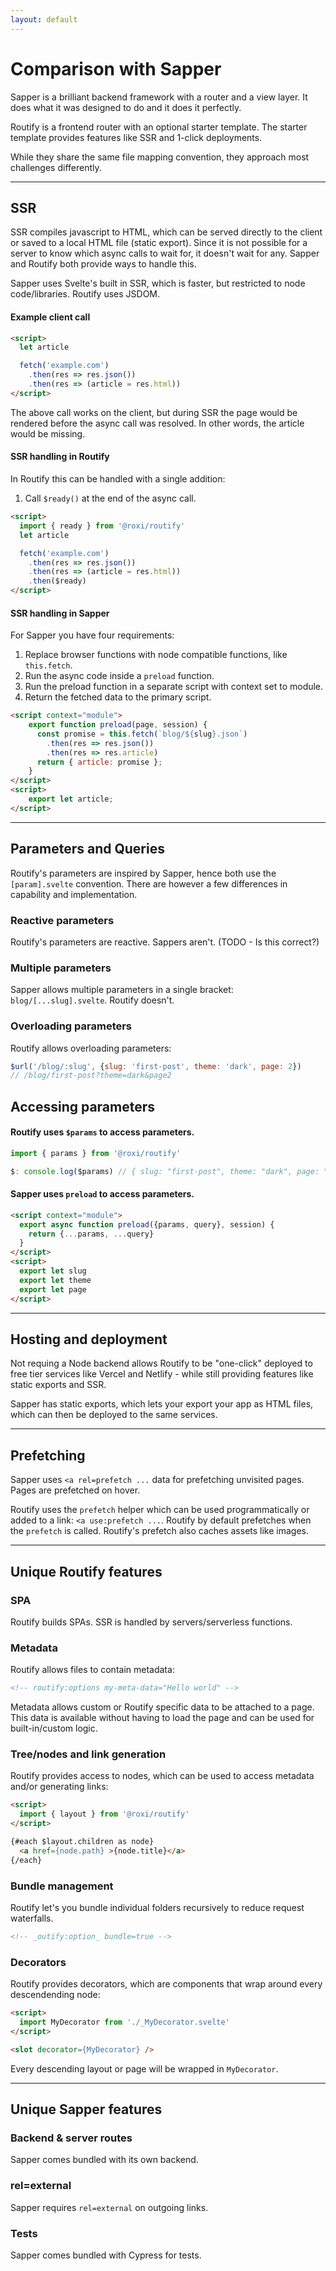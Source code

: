 ```yaml
---
layout: default
---
```


# Comparison with Sapper

Sapper is a brilliant backend framework with a router and a view layer. It does what it was designed to do and it does it perfectly.

Routify is a frontend router with an optional starter template. The starter template provides features like SSR and 1-click deployments.

While they share the same file mapping convention, they approach most challenges differently.


---

## SSR
SSR compiles javascript to HTML, which can be served directly to the client or saved to a local HTML file (static export). Since it is not possible for a server to know which async calls to wait for, it doesn't wait for any. Sapper and Routify both provide ways to handle this.

Sapper uses Svelte's built in SSR, which is faster, but restricted to node code/libraries. Routify uses JSDOM.

#### Example client call
```html
<script>
  let article

  fetch('example.com')
    .then(res => res.json())
    .then(res => (article = res.html))
</script>
```

The above call works on the client, but during SSR the page would be rendered before the async call was resolved. In other words, the article would be missing.

#### SSR handling in Routify

In Routify this can be handled with a single addition:
1. Call `$ready()` at the end of the async call.
```html
<script>
  import { ready } from '@roxi/routify'
  let article

  fetch('example.com')
    .then(res => res.json())
    .then(res => (article = res.html))
    .then($ready)
</script>
```

#### SSR handling in Sapper

For Sapper you have four requirements:
1. Replace browser functions with node compatible functions, like `this.fetch`.
2. Run the async code inside a `preload` function.
3. Run the preload function in a separate script with context set to module.
4. Return the fetched data to the primary script.

```html
<script context="module">
	export function preload(page, session) {
      const promise = this.fetch(`blog/${slug}.json`)
        .then(res => res.json())
        .then(res => res.article)
      return { article: promise };
	}
</script>
<script>
	export let article;
</script>
```



---


## Parameters and Queries
Routify's parameters are inspired by Sapper, hence both use the `[param].svelte` convention. There are however a few differences in capability and implementation.

### Reactive parameters
Routify's parameters are reactive. Sappers aren't. (TODO - Is this correct?)

### Multiple parameters
Sapper allows multiple parameters in a single bracket: `blog/[...slug].svelte`. Routify doesn't.

### Overloading parameters
Routify allows overloading parameters:
```javascript
$url('/blog/:slug', {slug: 'first-post', theme: 'dark', page: 2})
// /blog/first-post?theme=dark&page2
```

## Accessing parameters
#### Routify uses `$params` to access parameters.
```javascript
import { params } from '@roxi/routify'

$: console.log($params) // { slug: "first-post", theme: "dark", page: "2"}
```

#### Sapper uses `preload` to access parameters.
```html
<script context="module">
  export async function preload({params, query}, session) {
    return {...params, ...query}
  }
</script>
<script>
  export let slug
  export let theme
  export let page
</script>
```


---


## Hosting and deployment

Not requing a Node backend allows Routify to be "one-click" deployed to free tier services like Vercel and Netlify - while still providing features like static exports and SSR.

Sapper has static exports, which lets your export your app as HTML files, which can then be deployed to the same services.

---

## Prefetching

Sapper uses `<a rel=prefetch ...` data for prefetching unvisited pages. Pages are prefetched on hover.

Routify uses the `prefetch` helper which can be used programmatically or added to a link: `<a use:prefetch ...`. Routify by default prefetches when the `prefetch` is called. Routify's prefetch also caches assets like images.

---

## Unique Routify features
### SPA

Routify builds SPAs. SSR is handled by servers/serverless functions.


### Metadata

Routify allows files to contain metadata:
```html
<!-- routify:options my-meta-data="Hello world" -->
```

Metadata allows custom or Routify specific data to be attached to a page. This data is available without having to load the page and can be used for built-in/custom logic.

### Tree/nodes and link generation

Routify provides access to nodes, which can be used to access metadata and/or generating links:
```html
<script>
  import { layout } from '@roxi/routify'
</script>

{#each $layout.children as node}
  <a href={node.path} >{node.title}</a>
{/each}
```

### Bundle management

Routify let's you bundle individual folders recursively to reduce request waterfalls.
```html
<!-- _outify:option_ bundle=true -->
```


### Decorators

Routify provides decorators, which are components that wrap around every descendending node:
```html
<script>
  import MyDecorator from './_MyDecorator.svelte'
</script>

<slot decorator={MyDecorator} />
```
Every descending layout or page will be wrapped in `MyDecorator`.

---

## Unique Sapper features

### Backend & server routes

Sapper comes bundled with its own backend.

### rel=external

Sapper requires `rel=external` on outgoing links.

### Tests

Sapper comes bundled with Cypress for tests.
